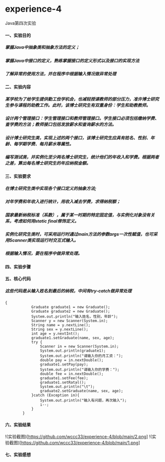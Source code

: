 # experience-4
Java第四次实验
#### 一、实验目的
##### 掌握Java中抽象类和抽象方法的定义； 
##### 掌握Java中接口的定义，熟练掌握接口的定义形式以及接口的实现方法
##### 了解异常的使用方法，并在程序中根据输入情况做异常处理
#### 二、实验内容
##### 某学校为了给学生提供勤工俭学机会，也减轻授课教师的部分压力，准许博士研究生参与课程的助教工作。此时，该博士研究生有双重身份：学生和助教教师。
##### 设计两个管理接口：学生管理接口和教师管理接口。学生接口必须包括缴纳学费、查学费的方法；教师接口包括发放薪水和查询薪水的方法。
##### 设计博士研究生类，实现上述的两个接口，该博士研究生应具有姓名、性别、年龄、每学期学费、每月薪水等属性。
##### 编写测试类，并实例化至少两名博士研究生，统计他们的年收入和学费。根据两者之差，算出每名博士研究生的年应纳税金额。
#### 三、实验要求
##### 在博士研究生类中实现各个接口定义的抽象方法;
##### 对年学费和年收入进行统计，用收入减去学费，求得纳税额；
##### 国家最新纳税标准（系数），属于某一时期的特定固定值，与实例化对象没有关系，考虑如何用static  final修饰定义。
##### 实例化研究生类时，可采用运行时通过main方法的参数args一次性赋值，也可采用Scanner类实现运行时交互式输入。
##### 根据输入情况，要在程序中做异常处理。
#### 四、实验步骤
#### 五、核心代码
##### 这些代码是从输入姓名到最后的纳税，中间有try-catch做异常处理
```
{
            Graduate graduate1 = new Graduate();
            Graduate graduate2 = new Graduate();
            System.out.println("输入姓名，性别，年龄");
            Scanner y = new Scanner(System.in);
            String name = y.nextLine();
            String sex = y.nextLine();
            int age = y.nextInt();
            graduate1.setGraduate(name, sex, age);
            try {
                Scanner in = new Scanner(System.in);
                System.out.println(graduate1);
                System.out.println("请输入你的月工资：");
                double pay = in.nextDouble();
                graduate1.setPay(pay);
                System.out.println("请输入你的学费：");
                double fee = in.nextDouble();
                graduate1.setFee(fee);
                graduate1.setRatal();
                System.out.println("\t");
                graduate2.setGraduate(name, sex, age);
            }catch (Exception in){
                System.out.println("输入有问题，再次输入");
                i--;
            }
        }
 ```
#### 六、实验结果
!(实验截图)[https://github.com/wccc33/experience-4/blob/main/2.png]
!(实验截图)[https://github.com/wccc33/experience-4/blob/main/1.png]
#### 七、实验感想
